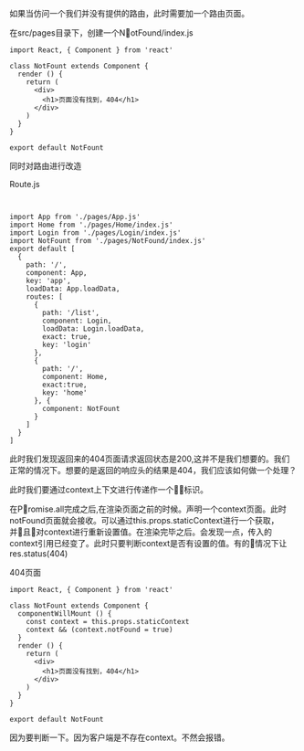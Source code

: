 如果当仿问一个我们并没有提供的路由，此时需要加一个路由页面。

在src/pages目录下，创建一个NotFound/index.js


```
import React, { Component } from 'react'

class NotFount extends Component {
  render () {
    return (
      <div>
        <h1>页面没有找到，404</h1>
      </div>
    )
  }
}

export default NotFount
```

同时对路由进行改造

Route.js

```


import App from './pages/App.js'
import Home from './pages/Home/index.js'
import Login from './pages/Login/index.js'
import NotFount from './pages/NotFound/index.js'
export default [
  {
    path: '/',
    component: App,
    key: 'app',
    loadData: App.loadData,
    routes: [
      {
        path: '/list',
        component: Login,
        loadData: Login.loadData,
        exact: true,
        key: 'login'
      },
      {
        path: '/',
        component: Home,
        exact:true,
        key: 'home'
      }, {
        component: NotFount
      }
    ]
  }
]
```

此时我们发现返回来的404页面请求返回状态是200,这并不是我们想要的。我们正常的情况下。想要的是返回的响应头的结果是404，我们应该如何做一个处理？

此时我们要通过context上下文进行传递作一个标识。


在Promise.all完成之后,在渲染页面之前的时候。声明一个context页面。此时notFound页面就会接收。可以通过this.props.staticContext进行一个获取，并且对context进行重新设置值。在渲染完毕之后。会发现一点，传入的context引用已经变了。此时只要判断context是否有设置的值。有的情况下让res.status(404)

404页面
```
import React, { Component } from 'react'

class NotFount extends Component {
  componentWillMount () {
    const context = this.props.staticContext
    context && (context.notFound = true)
  }
  render () {
    return (
      <div>
        <h1>页面没有找到，404</h1>
      </div>
    )
  }
}

export default NotFount
```

因为要判断一下。因为客户端是不存在context。不然会报错。